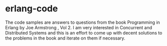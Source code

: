 # erlang-code
The code samples are answers to questions from the book Programming in Erlang 
by Joe Armstrong , Vol 2.
I am very interested in Concurrent and Distributed Systems and this is an effort
to come up with decent solutions to the problems in the book and iterate on them
if necessary.

